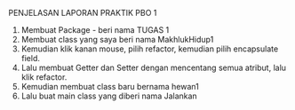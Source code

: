 PENJELASAN LAPORAN PRAKTIK PBO 1

1. Membuat Package - beri nama TUGAS 1
2. Membuat class yang saya beri nama MakhlukHidup1
3. Kemudian klik kanan mouse, pilih refactor, kemudian pilih encapsulate field.
4. Lalu membuat Getter dan Setter dengan mencentang semua atribut, lalu klik
refactor.
6. Kemudian membuat class baru bernama hewan1
7. Lalu buat main class yang diberi nama Jalankan
